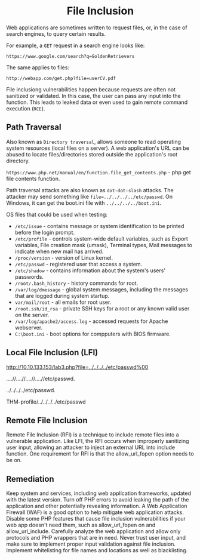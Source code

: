 <h1 style="text-align:center">File Inclusion</h1>

Web applications are sometimes written to request files, or, in the case of search engines, to query certain results.

For example, a `GET` request in a search engine looks like:

`https://www.google.com/search?q=GoldenRetrievers`

The same applies to files:

`http://webapp.com/get.php?file=userCV.pdf`

File inclusiong vulnerabilities happen because requests are often not sanitized or validated. In this case, the user can pass any input into the function. This leads to leaked data or even used to gain remote command execution (`RCE`).

## Path Traversal

Also known as `Directory traversal`, allows someone to read operating system resources (local files on a server). A web application's URL can be abused to locate files/directories stored outside the application's root directory.

`https://www.php.net/manual/en/function.file_get_contents.php` - php get file contents function.

Path traversal attacks are also known as `dot-dot-slash` attacks. The attacker may send something like `file=../../../../etc/passwd`. On Windows, it can get the boot.ini file with `../../../../boot.ini`.

OS files that could be used when testing:

- `/etc/issue` - contains message or system identification to be printed before the login prompt.
- `/etc/profile` - controls system-wide default variables, such as Export variables, File creation mask (umask), Terminal types, Mail messages to indicate when new mail has arrived.
- `/proc/version` - version of Linux kernel.
- `/etc/passwd` - registered user that access a system.
- `/etc/shadow` - contains information about the system's users' passwords.
- `/root/.bash_history` - history commands for root.
- `/var/log/dmessage` - global system messages, including the messages that are logged during system startup.
- `var/mail/root` - all emails for root user.
- `/root.ssh/id_rsa` - private SSH keys for a root or any known valid user on the server.
- `/var/log/apache2/access.log` - accessed requests for Apache webserver.
- `C:\boot.ini` - boot options for compputers with BIOS firmware.

## Local File Inclusion (LFI)

http://10.10.133.153/lab3.php?file=../../../../etc/passwd%00

....//....//....//....//etc/passwd.

../../../../etc/passwd.

THM-profile/../../../../etc/passwd

## Remote File Inclusion

Remote File Inclusion (RFI) is a technique to include remote files into a vulnerable application. Like LFI, the RFI occurs when improperly sanitizing user input, allowing an attacker to inject an external URL into include function. One requirement for RFI is that the allow_url_fopen option needs to be on.

## Remediation

Keep system and services, including web application frameworks, updated with the latest version.
Turn off PHP errors to avoid leaking the path of the application and other potentially revealing information.
A Web Application Firewall (WAF) is a good option to help mitigate web application attacks.
Disable some PHP features that cause file inclusion vulnerabilities if your web app doesn't need them, such as allow_url_fopen on and allow_url_include.
Carefully analyze the web application and allow only protocols and PHP wrappers that are in need.
Never trust user input, and make sure to implement proper input validation against file inclusion.
Implement whitelisting for file names and locations as well as blacklisting.
